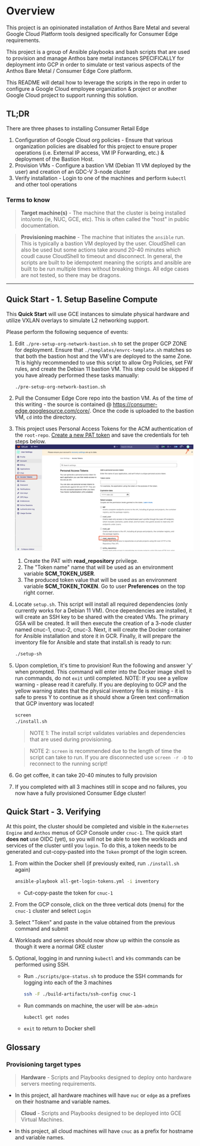 # Overview

This project is an opinionated installation of Anthos Bare Metal and several Google Cloud Platform tools designed specifically for Consumer Edge requirements.

This project is a group of Ansible playbooks and bash scripts that are used to provision and manage Anthos bare metal instances SPECIFICALLY for deployment into GCP in order to simulate or test various aspects of the Anthos Bare Metal / Consumer Edge Core platform.

This README will detail how to leverage the scripts in the repo in order to configure a Google Cloud employee organization & project or another Google Cloud project to support running this solution.

## TL;DR

There are three phases to installing Consumer Retail Edge

1. Configuration of Google Cloud org policies - Ensure that various organization policies are disabled for this project to ensure proper operations (i.e. External IP access, VM IP Forwarding, etc.) & deployment of the Bastion Host.
1. Provision VMs - Configure a bastion VM (Debian 11 VM deployed by the user) and creation of an GDC-V 3-node cluster
1. Verify installation - Login to one of the machines and perform `kubectl` and other tool operations

### Terms to know

> **Target machine(s)** - The machine that the cluster is being installed into/onto (ie, NUC, GCE, etc). This is often called the "host" in public documentation.

> **Provisioning machine** - The machine that initiates the `ansible` run. This is typically a bastion VM deployed by the user. CloudShell can also be used but some actions take around 20-40 minutes which coudl cause CloudShell to timeout and disconnect. In general, the scripts are built to be idempotent meaning the scripts and ansible are built to be run multiple times without breaking things. All edge cases are not tested, so there may be dragons.

---

## Quick Start - 1. Setup Baseline Compute

This **Quick Start** will use GCE instances to simulate physical hardware and utilize VXLAN overlays to simulate L2 networking support.

Please perform the following sequence of events:

1. Edit `./pre-setup-org-network-bastion.sh` to set the proper GCP ZONE for deployment. Ensure that `./templates/envrc-template.sh` matches so that both the bastion host and the VM's are deployed to the same Zone. Tt is highly recommended to use this script to allow Org Policies, set FW rules, and create the Debian 11 bastion VM. This step could be skipped if you have already performed these tasks manually:

   ```shell
   ./pre-setup-org-network-bastion.sh
   ```

1. Pull the Consumer Edge Core repo into the bastion VM. As of the time of this writing - the source is contained @ https://consumer-edge.googlesource.com/core/. Once the code is uploaded to the bastion VM, `cd` into the directory.

1. This project uses Personal Access Tokens for the ACM authentication of the `root-repo`. [Create a new PAT token](https://docs.gitlab.com/ee/user/project/deploy_tokens/) and save the credentials for teh steps below. ![gitlab token](docs/Gitlab_token.png)

   1. Create the PAT with **read_repository** privilege.
   1. The "Token name" name that will be used as an environment variable **SCM_TOKEN_USER**.
   1. The produced token value that will be used as an environment variable **SCM_TOKEN_TOKEN**. Go to user **Preferences** on the top right corner.

1. Locate `setup.sh`. This script will install all required dependencies (only currently works for a Debian 11 VM). Once dependencies are installed, it will create an SSH key to be shared with the created VMs. The primary GSA will be created. It will then execute the creation of a 3-node cluster named cnuc-1, cnuc-2, cnuc-3. Next, it will create the Docker container for Ansible installation and store it in GCR. Finally, it will prepare the inventory file for Ansible and state that install.sh is ready to run:

   ```bash
   ./setup-sh
   ```

1. Upon completion, it's time to provision! Run the following and answer 'y' when prompted. This command will enter into the Docker image shell to run commands, do not `exit` until completed. NOTE: If you see a yellow warning - please read it carefully. If you are deploying to GCP and the yellow warning states that the physical inventory file is missing - it is safe to press Y to continue as it should show a Green text confirmation that GCP inventory was located!

   ```bash
   screen
   ./install.sh
   ```

   > NOTE 1: The install script validates variables and dependencies that are used during provisioning.

   > NOTE 2: `screen` is recommended due to the length of time the script can take to run. If you are disconnected use `screen -r -D` to reconnect to the running script!

1. Go get coffee, it can take 20-40 minutes to fully provision

1. If you completed with all 3 machines still in scope and no failures, you now have a fully provisioned Consumer Edge cluster!

## Quick Start - 3. Verifying

At this point, the cluster should be completed and visible in the `Kubernetes Engine` and `Anthos` menus of GCP Console under `cnuc-1`. The quick start **does not** use OIDC (yet), so you will not be able to see the workloads and services of the cluster until you `login`. To do this, a token needs to be generated and cut-copy-pasted into the `Token` prompt of the login screen.

1. From within the Docker shell (if previously exited, run `./install.sh` again)

   ```bash
   ansible-playbook all-get-login-tokens.yml -i inventory
   ```

   - Cut-copy-paste the token for `cnuc-1`

1. From the GCP console, click on the three vertical dots (menu) for the `cnuc-1` cluster and select `Login`

1. Select "Token" and paste in the value obtained from the previous command and submit

1. Workloads and services should now show up within the console as though it were a normal GKE cluster

1. Optional, logging in and running `kubectl` and `k9s` commands can be performed using SSH.

   - Run `./scripts/gce-status.sh` to produce the SSH commands for logging into each of the 3 machines

     ```bash
     ssh -F ./build-artifacts/ssh-config cnuc-1
     ```

   - Run commands on machine, the user will be `abm-admin`

     ```bash
     kubectl get nodes
     ```

   - `exit` to return to Docker shell

## Glossary

### Provisioning target types

> **Hardware** - Scripts and Playbooks designed to deploy onto hardware servers meeting requirements.

- In this project, all hardware machines will have `nuc` or `edge` as a prefixes on their hostname and variable names.

> **Cloud** - Scripts and Playbooks designed to be deployed into GCE Virtual Machines.

- In this project, all cloud machines will have `cnuc` as a prefix for hostname and variable names.
